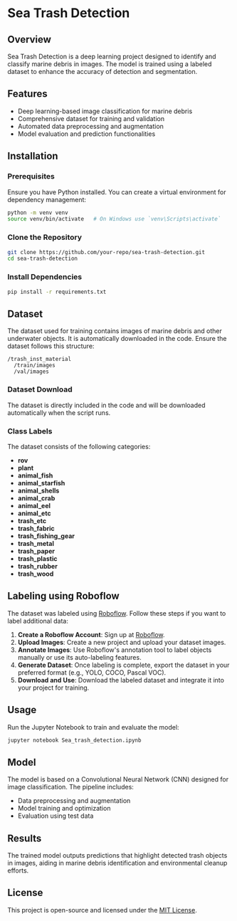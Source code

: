 # Sea Trash Detection

## Overview
Sea Trash Detection is a deep learning project designed to identify and classify marine debris in images. The model is trained using a labeled dataset to enhance the accuracy of detection and segmentation.

## Features
- Deep learning-based image classification for marine debris
- Comprehensive dataset for training and validation
- Automated data preprocessing and augmentation
- Model evaluation and prediction functionalities

## Installation
### Prerequisites
Ensure you have Python installed. You can create a virtual environment for dependency management:
```bash
python -m venv venv
source venv/bin/activate   # On Windows use `venv\Scripts\activate`
```

### Clone the Repository
```bash
git clone https://github.com/your-repo/sea-trash-detection.git
cd sea-trash-detection
```

### Install Dependencies
```bash
pip install -r requirements.txt
```

## Dataset
The dataset used for training contains images of marine debris and other underwater objects. It is automatically downloaded in the code. Ensure the dataset follows this structure:
```
/trash_inst_material
  /train/images
  /val/images
```

### Dataset Download
The dataset is directly included in the code and will be downloaded automatically when the script runs.

### Class Labels
The dataset consists of the following categories:
- **rov**
- **plant**
- **animal_fish**
- **animal_starfish**
- **animal_shells**
- **animal_crab**
- **animal_eel**
- **animal_etc**
- **trash_etc**
- **trash_fabric**
- **trash_fishing_gear**
- **trash_metal**
- **trash_paper**
- **trash_plastic**
- **trash_rubber**
- **trash_wood**

## Labeling using Roboflow
The dataset was labeled using [Roboflow](https://roboflow.com/). Follow these steps if you want to label additional data:
1. **Create a Roboflow Account**: Sign up at [Roboflow](https://roboflow.com/).
2. **Upload Images**: Create a new project and upload your dataset images.
3. **Annotate Images**: Use Roboflow's annotation tool to label objects manually or use its auto-labeling features.
4. **Generate Dataset**: Once labeling is complete, export the dataset in your preferred format (e.g., YOLO, COCO, Pascal VOC).
5. **Download and Use**: Download the labeled dataset and integrate it into your project for training.

## Usage
Run the Jupyter Notebook to train and evaluate the model:
```bash
jupyter notebook Sea_trash_detection.ipynb
```

## Model
The model is based on a Convolutional Neural Network (CNN) designed for image classification. The pipeline includes:
- Data preprocessing and augmentation
- Model training and optimization
- Evaluation using test data

## Results
The trained model outputs predictions that highlight detected trash objects in images, aiding in marine debris identification and environmental cleanup efforts.

## License
This project is open-source and licensed under the [MIT License](LICENSE).


